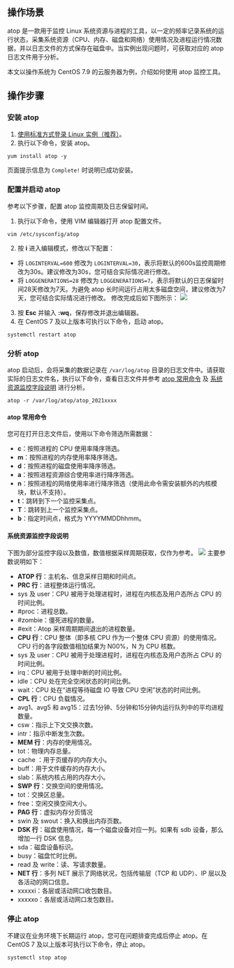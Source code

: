## 操作场景

atop 是一款用于监控 Linux 系统资源与进程的工具，以一定的频率记录系统的运行状态，采集系统资源（CPU、内存、磁盘和网络）使用情况及进程运行情况数据，并以日志文件的方式保存在磁盘中。当实例出现问题时，可获取对应的 atop 日志文件用于分析。

本文以操作系统为 CentOS 7.9 的云服务器为例，介绍如何使用 atop 监控工具。

## 操作步骤

### 安装 atop
1. [使用标准方式登录 Linux 实例（推荐）](https://cloud.tencent.com/document/product/213/5436)。
2. 执行以下命令，安装 atop。
```shellsession
yum install atop -y
```
页面提示信息为 `Complete!` 时说明已成功安装。

### 配置并启动 atop
参考以下步骤，配置 atop 监控周期及日志保留时间。

1. 执行以下命令，使用 VIM 编辑器打开 atop 配置文件。
```shellsession
vim /etc/sysconfig/atop
```
2. 按 **i** 进入编辑模式，修改以下配置：
 - 将 `LOGINTERVAL=600` 修改为 `LOGINTERVAL=30`，表示将默认的600s监控周期修改为30s。建议修改为30s，您可结合实际情况进行修改。
 - 将 `LOGGENERATIONS=28` 修改为 `LOGGENERATIONS=7`，表示将默认的日志保留时间28天修改为7天。为避免 atop 长时间运行占用太多磁盘空间，建议修改为7天，您可结合实际情况进行修改。
修改完成后如下图所示：
![](https://main.qcloudimg.com/raw/764fee905a0f1d89d1c48c6d2f6aa372.png) 
3. 按 **Esc** 并输入 **:wq**，保存修改并退出编辑器。
4. 在 CentOS 7 及以上版本可执行以下命令，启动 atop。
```shellsession
systemctl restart atop
```

### 分析 atop
atop 启动后，会将采集的数据记录在 `/var/log/atop` 目录的日志文件中。请获取实际的日志文件名，执行以下命令，查看日志文件并参考 [atop 常用命令](#commands) 及 [系统资源监控字段说明](#monitoringField) 进行分析。
```shellsession
atop -r /var/log/atop/atop_2021xxxx
```


#### atop 常用命令[](id:commands)
您可在打开日志文件后，使用以下命令筛选所需数据：
- **c**：按照进程的 CPU 使用率降序筛选。
- **m**：按照进程的内存使用率降序筛选。
- **d**：按照进程的磁盘使用率降序筛选。
- **a**：按照进程资源综合使用率进行降序筛选。
- **n**：按照进程的网络使用率进行降序筛选（使用此命令需安装额外的内核模块，默认不支持）。
- **t**：跳转到下一个监控采集点。
- **T**：跳转到上一个监控采集点。
- **b**：指定时间点，格式为 YYYYMMDDhhmm。


#### 系统资源监控字段说明[](id:monitoringField)
下图为部分监控字段以及数值，数值根据采样周期获取，仅作为参考。
![](https://main.qcloudimg.com/raw/977bd4f82338866d3a09c6766c67dc9e.png)
主要参数说明如下：
- **ATOP 行**：主机名、信息采样日期和时间点。
- **PRC 行**：进程整体运行情况。
 -  sys 及 user：CPU 被用于处理进程时，进程在内核态及用户态所占 CPU 的时间比例。
 - #proc：进程总数。
 - #zombie：僵死进程的数量。
 - #exit：Atop 采样周期期间退出的进程数量。
- **CPU 行**：CPU 整体（即多核 CPU 作为一个整体 CPU 资源）的使用情况。CPU 行的各字段数值相加结果为 N00%，N 为 CPU 核数。
 - sys 及 user：CPU 被用于处理进程时，进程在内核态及用户态所占 CPU 的时间比例。
 - irq：CPU 被用于处理中断的时间比例。
 - idle：CPU 处在完全空闲状态的时间比例。
 - wait：CPU 处在“进程等待磁盘 IO 导致 CPU 空闲”状态的时间比例。
- **CPL 行**：CPU 负载情况。
 - avg1、avg5 和 avg15：过去1分钟、5分钟和15分钟内运行队列中的平均进程数量。
 - csw：指示上下文交换次数。
 - intr：指示中断发生次数。
- **MEM 行**：内存的使用情况。
 - tot：物理内存总量。
 - cache ：用于页缓存的内存大小。
 - buff：用于文件缓存的内存大小。
 - slab：系统内核占用的内存大小。
- **SWP 行**：交换空间的使用情况。
 - tot：交换区总量。
 - free：空闲交换空间大小。
- **PAG 行**：虚拟内存分页情况
 - swin 及 swout：换入和换出内存页数。
- **DSK 行**：磁盘使用情况，每一个磁盘设备对应一列。如果有 sdb 设备，那么增加一行 DSK 信息。
 - sda：磁盘设备标识。
 - busy：磁盘忙时比例。
 - read 及 write：读、写请求数量。
- **NET 行**：多列 NET 展示了网络状况，包括传输层（TCP 和 UDP）、IP 层以及各活动的网口信息。
 - xxxxxi：各层或活动网口收包数目。
 - xxxxxo：各层或活动网口发包数目。

### 停止 atop
不建议在业务环境下长期运行 atop，您可在问题排查完成后停止 atop。在 CentOS 7 及以上版本可执行以下命令，停止 atop。
```shellsession
systemctl stop atop
```
